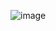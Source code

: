 ![image](https://github.com/Giancardonee/Segundo-anho-Licenciatrura-en-Sistemas-UNLP/assets/114377978/d474f3b1-3660-4eb8-bd89-8331bab147b7)
